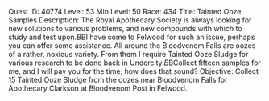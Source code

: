 Quest ID: 40774
Level: 53
Min Level: 50
Race: 434
Title: Tainted Ooze Samples
Description: The Royal Apothecary Society is always looking for new solutions to various problems, and new compounds with which to study and test upon.$B$BI have come to Felwood for such an issue, perhaps you can offer some assistance. All around the Bloodvenom Falls are oozes of a rather, noxious variety. From them I require Tainted Ooze Sludge for various research to be done back in Undercity.$B$BCollect fifteen samples for me, and I will pay you for the time, how does that sound?
Objective: Collect 15 Tainted Ooze Sludge from the oozes near Bloodvenom Falls for Apothecary Clarkson at Bloodvenom Post in Felwood.
